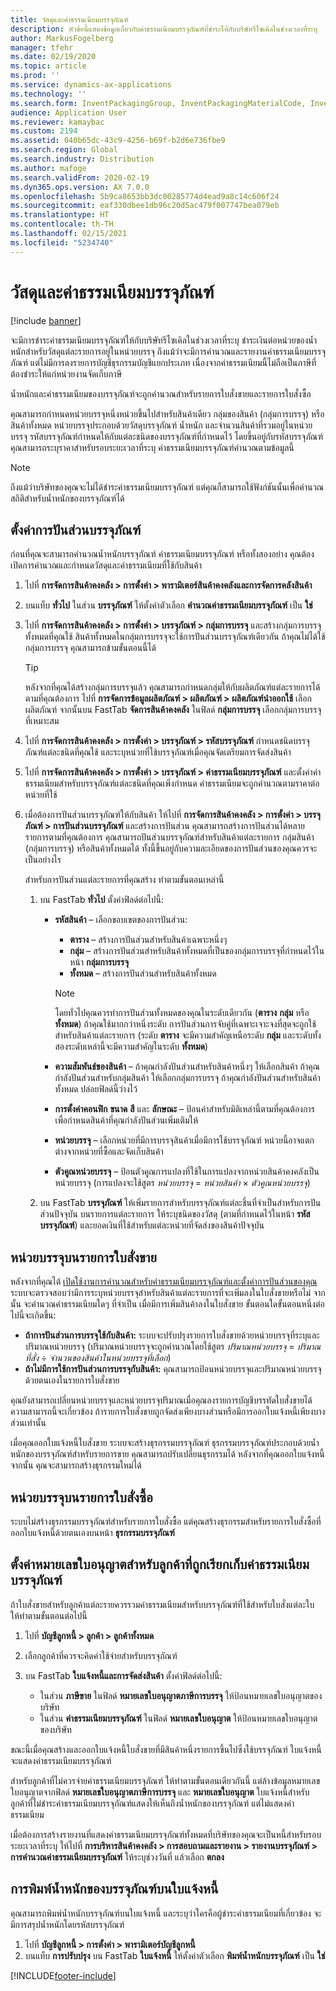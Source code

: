 ```yaml
---
title: วัสดุและค่าธรรมเนียมบรรจุภัณฑ์
description: หัวข้อนี้แสดงข้อมูลเกี่ยวกับค่าธรรมเนียมบรรจุภัณฑ์ที่ชำระให้กับบริษัทรีไซเคิลในช่วงเวลาที่ระบุ
author: MarkusFogelberg
manager: tfehr
ms.date: 02/19/2020
ms.topic: article
ms.prod: ''
ms.service: dynamics-ax-applications
ms.technology: ''
ms.search.form: InventPackagingGroup, InventPackagingMaterialCode, InventPackagingMaterialFee, InventPackagingMaterialTrans, InventPackagingMaterialTransPurch, InventPackagingUnit
audience: Application User
ms.reviewer: kamaybac
ms.custom: 2194
ms.assetid: 040b65dc-43c9-4256-b69f-b2d6e736fbe9
ms.search.region: Global
ms.search.industry: Distribution
ms.author: mafoge
ms.search.validFrom: 2020-02-19
ms.dyn365.ops.version: AX 7.0.0
ms.openlocfilehash: 5b9ca8653bb3dc00285774d4ead9a8c14c606f24
ms.sourcegitcommit: eaf330dbee1db96c20d5ac479f007747bea079eb
ms.translationtype: HT
ms.contentlocale: th-TH
ms.lasthandoff: 02/15/2021
ms.locfileid: "5234740"
---
```

# <a name="packing-materials-and-fees"></a>วัสดุและค่าธรรมเนียมบรรจุภัณฑ์

[!include [banner](../includes/banner.md)]

จะมีการชำระค่าธรรมเนียมบรรจุภัณฑ์ให้กับบริษัทรีไซเคิลในช่วงเวลาที่ระบุ ชำระเงินต่อหน่วยของน้ำหนักสำหรับวัสดุแต่ละรายการอยู่ในหน่วยบรรจุ ถึงแม้ว่าจะมีการคำนวณและรายงานค่าธรรมเนียมบรรจุภัณฑ์ แต่ไม่มีการลงรายการบัญชีธุรกรรมบัญชีแยกประเภท เนื่องจากค่าธรรมเนียมนี้ไม่ถือเป็นภาษีที่ต้องชำระให้แก่หน่วยงานจัดเก็บภาษี

น้ำหนักและค่าธรรมเนียมของบรรจุภัณฑ์จะถูกคำนวณสำหรับรายการใบสั่งขายและรายการใบสั่งซื้อ

คุณสามารถกำหนดหน่วยบรรจุหนึ่งหน่วยขึ้นไปสำหรับสินค้าเดียว กลุ่มของสินค้า (กลุ่มการบรรจุ) หรือสินค้าทั้งหมด หน่วยบรรจุประกอบด้วยวัสดุบรรจุภัณฑ์ น้ำหนัก และจำนวนสินค้าที่รวมอยู่ในหน่วยบรรจุ รหัสบรรจุภัณฑ์กำหนดให้กับแต่ละชนิดของบรรจุภัณฑ์ที่กำหนดไว้ โดยขึ้นอยู่กับรหัสบรรจุภัณฑ์ คุณสามารถระบุราคาสำหรับรอบระยะเวลาที่ระบุ ค่าธรรมเนียมบรรจุภัณฑ์คำนวณตามข้อมูลนี้

> [!NOTE]
> ถึงแม้ว่าบริษัทของคุณจะไม่ได้ชำระค่าธรรมเนียมบรรจุภัณฑ์ แต่คุณก็สามารถใช้ฟังก์ชันนั้นเพื่อคำนวณสถิติสำหรับน้ำหนักของบรรจุภัณฑ์ได้

## <a name="set-up-packing-material-allocation"></a><a name="allocations"></a> ตั้งค่าการปันส่วนบรรจุภัณฑ์

ก่อนที่คุณจะสามารถคำนวณน้ำหนักบรรจุภัณฑ์ ค่าธรรมเนียมบรรจุภัณฑ์ หรือทั้งสองอย่าง คุณต้องเปิดการคำนวณและกำหนดวัสดุและค่าธรรมเนียมที่ใช้กับสินค้า

1. ไปที่ **การจัดการสินค้าคงคลัง \> การตั้งค่า \> พารามิเตอร์สินค้าคงคลังและการจัดการคลังสินค้า**
1. บนแท็บ **ทั่วไป** ในส่วน **บรรจุภัณฑ์** ให้ตั้งค่าตัวเลือก **คำนวณค่าธรรมเนียมบรรจุภัณฑ์** เป็น **ใช่**
1. ไปที่ **การจัดการสินค้าคงคลัง \> การตั้งค่า \> บรรจุภัณฑ์ \> กลุ่มการบรรจุ** และสร้างกลุ่มการบรรจุทั้งหมดที่คุณใช้ สินค้าทั้งหมดในกลุ่มการบรรจุจะใช้การปันส่วนบรรจุภัณฑ์เดียวกัน ถ้าคุณไม่ได้ใช้กลุ่มการบรรจุ คุณสามารถข้ามขั้นตอนนี้ได้

    > [!TIP]
    > หลังจากที่คุณได้สร้างกลุ่มการบรรจุแล้ว คุณสามารถกำหนดกลุ่มให้กับผลิตภัณฑ์แต่ละรายการได้ตามที่คุณต้องการ ไปที่ **การจัดการข้อมูลผลิตภัณฑ์ \> ผลิตภัณฑ์ \> ผลิตภัณฑ์นำออกใช้** เลือกผลิตภัณฑ์ จากนั้นบน FastTab **จัดการสินค้าคงคลัง** ในฟิลด์ **กลุ่มการบรรจุ** เลือกกลุ่มการบรรจุที่เหมาะสม

1. ไปที่ **การจัดการสินค้าคงคลัง \> การตั้งค่า \> บรรจุภัณฑ์ \> รหัสบรรจุภัณฑ์** กำหนดชนิดบรรจุภัณฑ์แต่ละชนิดที่คุณใช้ และระบุหน่วยที่ใช้บรรจุภัณฑ์เมื่อคุณจัดเตรียมการจัดส่งสินค้า
1. ไปที่ **การจัดการสินค้าคงคลัง \> การตั้งค่า \> บรรจุภัณฑ์ \> ค่าธรรมเนียมบรรจุภัณฑ์** และตั้งค่าค่าธรรมเนียมสำหรับบรรจุภัณฑ์แต่ละชนิดที่คุณเพิ่งกำหนด ค่าธรรมเนียมจะถูกคำนวณตามราคาต่อหน่วยที่ใช้
1. เมื่อต้องการปันส่วนบรรจุภัณฑ์ให้กับสินค้า ให้ไปที่ **การจัดการสินค้าคงคลัง \> การตั้งค่า \> บรรจุภัณฑ์ \> การปันส่วนบรรจุภัณฑ์** และสร้างการปันส่วน คุณสามารถสร้างการปันส่วนได้หลายรายการตามที่คุณต้องการ คุณสามารถปันส่วนบรรจุภัณฑ์สำหรับสินค้าแต่ละรายการ กลุ่มสินค้า (กลุ่มการบรรจุ) หรือสินค้าทั้งหมดได้ ทั้งนี้ขึ้นอยู่กับความละเอียดของการปันส่วนของคุณควรจะเป็นอย่างไร

    สำหรับการปันส่วนแต่ละรายการที่คุณสร้าง ทำตามขั้นตอนเหล่านี้

    1. บน FastTab **ทั่วไป** ตั้งค่าฟิลด์ต่อไปนี้:

        - **รหัสสินค้า** – เลือกขอบเขตของการปันส่วน:

            - **ตาราง** – สร้างการปันส่วนสำหรับสินค้าเฉพาะหนึ่งๆ
            - **กลุ่ม** – สร้างการปันส่วนสำหรับสินค้าทั้งหมดที่เป็นของกลุ่มการบรรจุที่กำหนดไว้ในหน้า **กลุ่มการบรรจุ**
            - **ทั้งหมด** – สร้างการปันส่วนสำหรับสินค้าทั้งหมด

            > [!NOTE]
            > โดยทั่วไปคุณควรทำการปันส่วนทั้งหมดของคุณในระดับเดียวกัน (**ตาราง** **กลุ่ม** หรือ **ทั้งหมด**) ถ้าคุณใช้มากกว่าหนึ่งระดับ การปันส่วนการจับคู่ที่เฉพาะเจาะจงที่สุดจะถูกใช้สำหรับสินค้าแต่ละรายการ (ระดับ **ตาราง** จะมีความสำคัญเหนือระดับ **กลุ่ม** และระดับทั้งสองระดับเหล่านี้จะมีความสำคัญในระดับ **ทั้งหมด**)

        - **ความสัมพันธ์ของสินค้า** – ถ้าคุณกำลังปันส่วนสำหรับสินค้าหนึ่งๆ ให้เลือกสินค้า ถ้าคุณกำลังปันส่วนสำหรับกลุ่มสินค้า ให้เลือกกลุ่มการบรรจุ ถ้าคุณกำลังปันส่วนสำหรับสินค้าทั้งหมด ปล่อยฟิลด์นี้ว่างไว้
        - **การตั้งค่าคอนฟิก** **ขนาด** **สี** และ **ลักษณะ** – ป้อนค่าสำหรับมิติเหล่านี้ตามที่คุณต้องการ เพื่อกำหนดสินค้าที่คุณกำลังปันส่วนเพิ่มเติมให้
        - **หน่วยบรรจุ** – เลือกหน่วยที่มีการบรรจุสินค้าเมื่อมีการใช้บรรจุภัณฑ์ หน่วยนี้อาจแตกต่างจากหน่วยที่ซื้อและจัดเก็บสินค้า
        - **ตัวคูณหน่วยบรรจุ** – ป้อนตัวคูณการแปลงที่ใช้ในการแปลงจากหน่วยสินค้าคงคลังเป็นหน่วยบรรจุ (การแปลงจะใช้สูตร *หน่วยบรรจุ* = *หน่วยสินค้า* × *ตัวคูณหน่วยบรรจุ*)

    1. บน FastTab **บรรจุภัณฑ์** ให้เพิ่มรายการสำหรับบรรจุภัณฑ์แต่ละชิ้นที่จำเป็นสำหรับการปันส่วนปัจจุบัน บนรายการแต่ละรายการ ให้ระบุชนิดของวัสดุ (ตามที่กำหนดไว้ในหน้า **รหัสบรรจุภัณฑ์**) และยอดเงินที่ใช้สำหรับแต่ละหน่วยที่จัดส่งของสินค้าปัจจุบัน

## <a name="packing-units-on-sales-order-lines"></a>หน่วยบรรจุบนรายการใบสั่งขาย

หลังจากที่คุณได้ [เปิดใช้งานการคำนวณสำหรับค่าธรรมเนียมบรรจุภัณฑ์และตั้งค่าการปันส่วนของคุณ](#allocations) ระบบจะตรวจสอบว่ามีการระบุหน่วยบรรจุสำหรับสินค้าแต่ละรายการที่จะเพิ่มลงในใบสั่งขายหรือไม่ จากนั้น จะคำนวณค่าธรรมเนียมใดๆ ที่จำเป็น เมื่อมีการเพิ่มสินค้าลงในใบสั่งขาย ขั้นตอนใดขั้นตอนหนึ่งต่อไปนี้จะเกิดขึ้น:

- **ถ้าการปันส่วนการบรรจุใช้กับสินค้า:** ระบบจะปรับปรุงรายการใบสั่งขายด้วยหน่วยบรรจุที่ระบุและปริมาณหน่วยบรรจุ (ปริมาณหน่วยบรรจุจะถูกคำนวณโดยใช้สูตร *ปริมาณหน่วยบรรจุ* = *ปริมาณที่สั่ง* ÷ *จำนวนของสินค้าในหน่วยบรรจุที่เลือก*)
- **ถ้าไม่มีการใช้การปันส่วนการบรรจุกับสินค้า:** คุณสามารถป้อนหน่วยบรรจุและปริมาณหน่วยบรรจุด้วยตนเองในรายการใบสั่งขาย

คุณยังสามารถเปลี่ยนหน่วยบรรจุและหน่วยบรรจุปริมาณเมื่อคุณลงรายการบัญชีบรรทัดใบสั่งขายได้ ความสามารถนี้จะเกี่ยวข้อง ถ้ารายการใบสั่งขายถูกจัดส่งเพียงบางส่วนหรือมีการออกใบแจ้งหนี้เพียงบางส่วนเท่านั้น

เมื่อคุณออกใบแจ้งหนี้ใบสั่งขาย ระบบจะสร้างธุรกรรมบรรจุภัณฑ์ ธุรกรรมบรรจุภัณฑ์ประกอบด้วยน้ำหนักของบรรจุภัณฑ์สำหรับรายการขาย คุณสามารถปรับเปลี่ยนธุรกรรมได้ หลังจากที่คุณออกใบแจ้งหนี้ จากนั้น คุณจะสามารถสร้างธุรกรรมใหม่ได้

## <a name="packing-units-on-purchase-order-lines"></a>หน่วยบรรจุบนรายการใบสั่งซื้อ

ระบบไม่สร้างธุรกรรมบรรจุภัณฑ์สำหรับรายการใบสั่งซื้อ แต่คุณสร้างธุรกรรมสำหรับรายการใบสั่งซื้อที่ออกใบแจ้งหนี้ด้วยตนเองบนหน้า **ธุรกรรมบรรจุภัณฑ์**

## <a name="set-up-license-numbers-for-customers-that-are-charged-packing-material-fees"></a>ตั้งค่าหมายเลขใบอนุญาตสำหรับลูกค้าที่ถูกเรียกเก็บค่าธรรมเนียมบรรจุภัณฑ์

ถ้าใบสั่งขายสำหรับลูกค้าแต่ละรายควรรวมค่าธรรมเนียมสำหรับบรรจุภัณฑ์ที่ใช้สำหรับใบสั่งแต่ละใบ ให้ทำตามขั้นตอนต่อไปนี้

1. ไปที่ **บัญชีลูกหนี้ \> ลูกค้า \> ลูกค้าทั้งหมด**
1. เลือกลูกค้าที่ควรจะคิดค่าใช้จ่ายสำหรับบรรจุภัณฑ์
1. บน FastTab **ใบแจ้งหนี้และการจัดส่งสินค้า** ตั้งค่าฟิลด์ต่อไปนี้:

    - ในส่วน **ภาษีขาย** ในฟิลด์ **หมายเลขใบอนุญาตภาษีการบรรจุ** ให้ป้อนหมายเลขใบอนุญาตของบริษัท
    - ในส่วน **ค่าธรรมเนียมบรรจุภัณฑ์** ในฟิลด์ **หมายเลขใบอนุญาต** ให้ป้อนหมายเลขใบอนุญาตของบริษัท

ขณะนี้เมื่อคุณสร้างและออกใบแจ้งหนี้ใบสั่งขายที่มีสินค้าหนึ่งรายการขึ้นไปซึ่งใช้บรรจุภัณฑ์ ใบแจ้งหนี้จะแสดงค่าธรรมเนียมบรรจุภัณฑ์

สำหรับลูกค้าที่ไม่ควรจ่ายค่าธรรมเนียมบรรจุภัณฑ์ ให้ทำตามขั้นตอนเดียวกันนี้ แต่ล้างข้อมูลหมายเลขใบอนุญาตจากฟิลด์ **หมายเลขใบอนุญาตภาษีการบรรจุ** และ **หมายเลขใบอนุญาต** ใบแจ้งหนี้สำหรับลูกค้าที่ไม่ชำระค่าธรรมเนียมบรรจุภัณฑ์แสดงให้เห็นถึงน้ำหนักของบรรจุภัณฑ์ แต่ไม่แสดงค่าธรรมเนียม

เมื่อต้องการสร้างรายงานที่แสดงค่าธรรมเนียมบรรจุภัณฑ์ทั้งหมดที่บริษัทของคุณจะเป็นหนี้สำหรับรอบระยะเวลาที่ระบุ ให้ไปที่ **การบริหารสินค้าคงคลัง \> การสอบถามและรายงาน \> รายงานบรรจุภัณฑ์ \> การคำนวณค่าธรรมเนียมบรรจุภัณฑ์** ให้ระบุช่วงวันที่ แล้วเลือก **ตกลง**

## <a name="print-packing-material-weights-on-invoices"></a>การพิมพ์น้ำหนักของบรรจุภัณฑ์บนใบแจ้งหนี้

คุณสามารถพิมพ์น้ำหนักบรรจุภัณฑ์บนใบแจ้งหนี้ และระบุว่าใครคือผู้ชำระค่าธรรมเนียมที่เกี่ยวข้อง จะมีการสรุปน้ำหนักโดยรหัสบรรจุภัณฑ์

1. ไปที่ **บัญชีลูกหนี้ \> การตั้งค่า \> พารามิเตอร์บัญชีลูกหนี้**
1. บนแท็บ **การปรับปรุง** บน FastTab **ใบแจ้งหนี้** ให้ตั้งค่าตัวเลือก **พิมพ์น้ำหนักบรรจุภัณฑ์** เป็น **ใช่**


[!INCLUDE[footer-include](../../includes/footer-banner.md)]